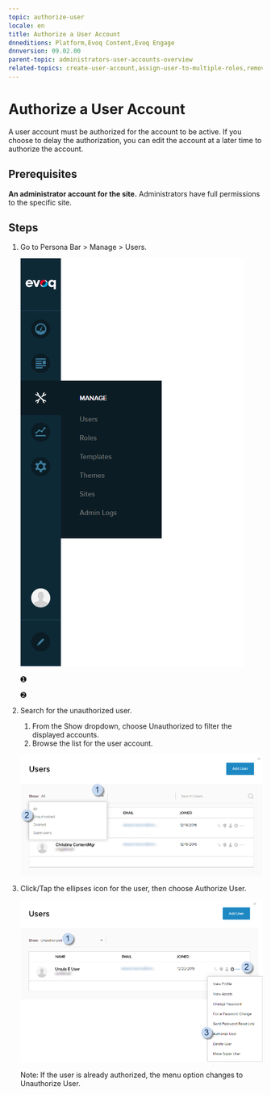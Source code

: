 ```yaml
---
topic: authorize-user
locale: en
title: Authorize a User Account
dnneditions: Platform,Evoq Content,Evoq Engage
dnnversion: 09.02.00
parent-topic: administrators-user-accounts-overview
related-topics: create-user-account,assign-user-to-multiple-roles,remove-user-from-multiple-roles,edit-user,manage-user-password,delete-user,delete-all-unauthorized-users,restore-deleted-user-account,purge-user-account,restore-multiple-deleted-users,purge-multiple-deleted-users,create-host-account,authorize-host,promote-user-to-host,demote-from-host,manage-host-password,delete-host,delete-all-unauthorized-hosts,restore-deleted-host-account,purge-host-account
---
```


# Authorize a User Account

A user account must be authorized for the account to be active. If you choose to delay the authorization, you can edit the account at a later time to authorize the account.

## Prerequisites

**An administrator account for the site.** Administrators have full permissions to the specific site.

## Steps

1.  Go to Persona Bar \> Manage \> Users.
    
    ![Persona Bar > Manage > Users](img/scr-pbar-host-Manage-E91.png)
    
    ➊
    
    ➋
    
2.  Search for the unauthorized user.
    
    1.  From the Show dropdown, choose Unauthorized to filter the displayed accounts.
    2.  Browse the list for the user account.
    
      
    
    ![User List > Show dropdown > Unauthorized](img/scr-UserListShowDropdown-Unauthorized-E90.png)
    
      
    
3.  Click/Tap the ellipses icon for the user, then choose Authorize User.
    
      
    
    ![User List > find the user > ellipses icon >](img/scr-UserList-unauthellipsesmenu-AuthorizeUser-E90.png)
    
      
    
    Note: If the user is already authorized, the menu option changes to Unauthorize User.